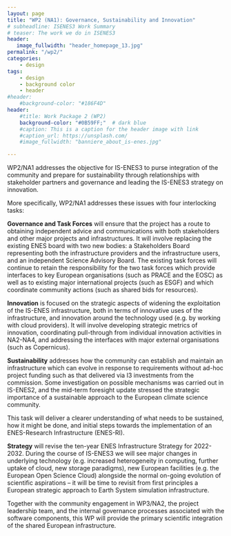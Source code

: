 ```yaml
---
layout: page
title: "WP2 (NA1): Governance, Sustainability and Innovation"
# subheadline: ISENES3 Work Summary
# teaser: The work we do in ISENES3
header:
   image_fullwidth: "header_homepage_13.jpg"
permalink: "/wp2/"
categories:
    - design
tags:
    - design
    - background color
    - header
#header:
    #background-color: "#186F4D"
header:
    #title: Work Package 2 (WP2)
    background-color: "#0B59FF;"  # dark blue
    #caption: This is a caption for the header image with link
    #caption_url: https://unsplash.com/
    #image_fullwidth: "banniere_about_is-enes.jpg"

---
```


WP2/NA1 addresses the objective for IS-ENES3 to purse integration of the community and prepare for sustainability through relationships with stakeholder partners and governance and leading the IS-ENES3 strategy on innovation.

More specifically, WP2/NA1 addresses these issues with four interlocking tasks:


**Governance and Task Forces** will ensure that the project has a route to obtaining independent advice and communications with both stakeholders and other major projects and infrastructures. It will involve replacing the existing ENES board with two new bodies: a Stakeholders Board representing both the infrastructure providers and the infrastructure users, and an independent Science Advisory Board. The existing task forces will continue to retain the responsibility for the two task forces which provide interfaces to key European organisations (such as PRACE and the EOSC) as well as to existing major international projects (such as ESGF) and which coordinate community actions (such as shared bids for resources).


**Innovation** is focused on the strategic aspects of widening the exploitation of the IS-ENES infrastructure, both in terms of innovative uses of the infrastructure, and innovation around the technology used (e.g. by working with cloud providers). It will involve developing strategic metrics of innovation, coordinating pull-through from individual innovation activities in NA2-NA4, and addressing the interfaces with major external organisations (such as Copernicus).


**Sustainability** addresses how the community can establish and maintain an infrastructure which can evolve in response to requirements without ad-hoc project funding such as that delivered via I3 investments from the commission. Some investigation on possible mechanisms was carried out in IS-ENES2, and the mid-term foresight update stressed the strategic importance of a sustainable approach to the European climate science community.

This task will deliver a clearer understanding of what needs to be sustained, how it might be done, and initial steps towards the implementation of an ENES-Research Infrastructure (ENES-RI).


**Strategy** will revise the ten-year ENES Infrastructure Strategy for 2022-2032. During the course of IS-ENES3 we will see major changes in underlying technology (e.g. increased heterogeneity in computing, further uptake of cloud, new storage paradigms), new European facilities (e.g. the European Open Science Cloud) alongside the normal on-going evolution of scientific aspirations – it will be time to revisit from first principles a European strategic approach to Earth System simulation infrastructure.

Together with the community engagement in WP3/NA2, the project leadership team, and the internal governance processes associated with the software components, this WP will provide the primary scientific integration of the shared European infrastructure.
